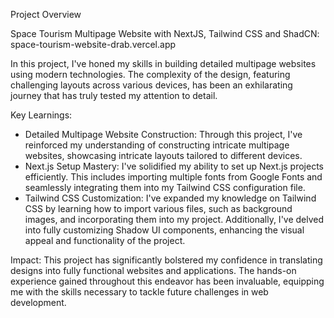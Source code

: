 Project Overview

Space Tourism Multipage Website with NextJS, Tailwind CSS and ShadCN:
space-tourism-website-drab.vercel.app

In this project, I've honed my skills in building detailed multipage websites using modern technologies. The complexity of the design, featuring challenging layouts across various devices, has been an exhilarating journey that has truly tested my attention to detail.

Key Learnings:
* Detailed Multipage Website Construction: Through this project, I've reinforced my understanding of constructing intricate multipage websites, showcasing intricate layouts tailored to different devices.
* Next.js Setup Mastery: I've solidified my ability to set up Next.js projects efficiently. This includes importing multiple fonts from Google Fonts and seamlessly integrating them into my Tailwind CSS configuration file.
* Tailwind CSS Customization: I've expanded my knowledge on Tailwind CSS by learning how to import various files, such as background images, and incorporating them into my project. Additionally, I've delved into fully customizing Shadow UI components, enhancing the visual appeal and functionality of the project.

Impact:
This project has significantly bolstered my confidence in translating designs into fully functional websites and applications. The hands-on experience gained throughout this endeavor has been invaluable, equipping me with the skills necessary to tackle future challenges in web development.
